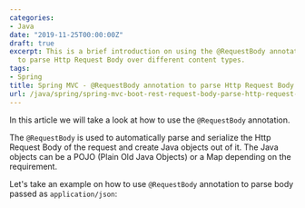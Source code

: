 ```yaml
---
categories:
- Java
date: "2019-11-25T00:00:00Z"
draft: true
excerpt: This is a brief introduction on using the @RequestBody annotation in Spring
  to parse Http Request Body over different content types.
tags:
- Spring
title: Spring MVC - @RequestBody annotation to parse Http Request Body
url: /java/spring/spring-mvc-boot-rest-request-body-parse-http-request-body
---
```


In this article we will take a look at how to use the `@RequestBody` annotation.

The `@RequestBody` is used to automatically parse and serialize the Http Request Body of the request and create Java objects out of it. The Java objects can be a POJO (Plain Old Java Objects) or a Map depending on the requirement.

Let's take an example on how to use `@RequestBody` annotation to parse body passed as `application/json`:


